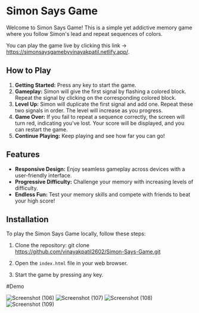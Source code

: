 # Simon Says Game

Welcome to Simon Says Game! This is a simple yet addictive memory game where you follow Simon's lead and repeat sequences of colors.

You can play the game live by clicking this link -> https://simonsaysgamebyvinayakpatil.netlify.app/.


## How to Play

1. **Getting Started:** Press any key to start the game.
2. **Gameplay:** Simon will give the first signal by flashing a colored block. Repeat the signal by clicking on the corresponding colored block.
3. **Level Up:** Simon will duplicate the first signal and add one. Repeat these two signals in order. The level will increase as you progress.
4. **Game Over:** If you fail to repeat a sequence correctly, the screen will turn red, indicating you've lost. Your score will be displayed, and you can restart the game.
5. **Continue Playing:** Keep playing and see how far you can go!

## Features

- **Responsive Design:** Enjoy seamless gameplay across devices with a user-friendly interface.
- **Progressive Difficulty:** Challenge your memory with increasing levels of difficulty.
- **Endless Fun:** Test your memory skills and compete with friends to beat your high score!

## Installation

To play the Simon Says Game locally, follow these steps:

1. Clone the repository:
git clone https://github.com/vinayakpatil2602/Simon-Says-Game.git

2. Open the `index.html` file in your web browser.
3. Start the game by pressing any key.

#Demo

![Screenshot (106)](https://github.com/vinayakpatil2602/Simon-Says-Game/assets/112621839/bc48d05c-2e36-4923-bd3a-2653686a4617)
![Screenshot (107)](https://github.com/vinayakpatil2602/Simon-Says-Game/assets/112621839/11366829-91f6-4d70-a092-8eff8534ebb9)
![Screenshot (108)](https://github.com/vinayakpatil2602/Simon-Says-Game/assets/112621839/7480e304-9ba1-4cea-93fb-ba5e73a08d9e)
![Screenshot (109)](https://github.com/vinayakpatil2602/Simon-Says-Game/assets/112621839/1147040e-c452-44c4-9037-e90fb9069642)



   
